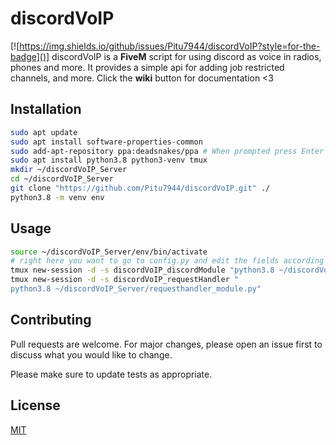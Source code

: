 # discordVoIP
[![https://img.shields.io/github/issues/Pitu7944/discordVoIP?style=for-the-badge]()]
discordVoIP is a **FiveM** script for using discord as voice in radios, phones and more.
It provides a simple api for adding job restricted channels, and more. 
Click the **wiki** button for documentation <3

## Installation

```bash
sudo apt update
sudo apt install software-properties-common
sudo add-apt-repository ppa:deadsnakes/ppa # When prompted press Enter to continue
sudo apt install python3.8 python3-venv tmux
mkdir ~/discordVoIP_Server
cd ~/discordVoIP_Server
git clone "https://github.com/Pitu7944/discordVoIP.git" ./
python3.8 -m venv env
```

## Usage

```bash
source ~/discordVoIP_Server/env/bin/activate
# right here you want to go to config.py and edit the fields according to the comments included in the file
tmux new-session -d -s discordVoIP_discordModule "python3.8 ~/discordVoIP_Server/discord_module.py"
tmux new-session -d -s discordVoIP_requestHandler "
python3.8 ~/discordVoIP_Server/requesthandler_module.py"
```

## Contributing
Pull requests are welcome. For major changes, please open an issue first to discuss what you would like to change.

Please make sure to update tests as appropriate.

## License
[MIT](https://choosealicense.com/licenses/mit/)
